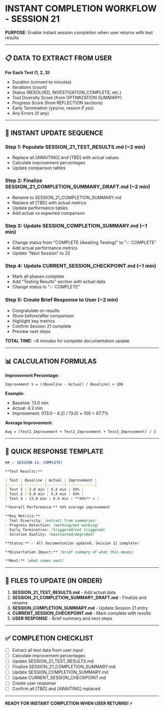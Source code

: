 # INSTANT COMPLETION WORKFLOW - SESSION 21

**PURPOSE:** Enable instant session completion when user returns with test results

---

## 📋 DATA TO EXTRACT FROM USER

**For Each Test (1, 2, 3):**
- Duration (convert to minutes)
- Iterations (count)
- Status (RESOLVED, INVESTIGATION_COMPLETE, etc.)
- Tool Diversity Score (from OPTIMIZATION SUMMARY)
- Progress Score (from REFLECTION sections)
- Early Termination (yes/no, reason if yes)
- Any Errors (if any)

---

## 🔄 INSTANT UPDATE SEQUENCE

### **Step 1: Populate SESSION_21_TEST_RESULTS.md** (~2 min)
- Replace all [AWAITING] and [TBD] with actual values
- Calculate improvement percentages
- Update comparison tables

### **Step 2: Finalize SESSION_21_COMPLETION_SUMMARY_DRAFT.md** (~2 min)
- Rename to SESSION_21_COMPLETION_SUMMARY.md
- Replace all [TBD] with actual metrics
- Update performance tables
- Add actual vs expected comparison

### **Step 3: Update SESSION_COMPLETION_SUMMARY.md** (~1 min)
- Change status from "COMPLETE (Awaiting Testing)" to "✅ COMPLETE"
- Add actual performance metrics
- Update "Next Session" to 22

### **Step 4: Update CURRENT_SESSION_CHECKPOINT.md** (~1 min)
- Mark all phases complete
- Add "Testing Results" section with actual data
- Change status to "✅ COMPLETE"

### **Step 5: Create Brief Response to User** (~2 min)
- Congratulate on results
- Show before/after comparison
- Highlight key metrics
- Confirm Session 21 complete
- Preview next steps

**TOTAL TIME:** ~8 minutes for complete documentation update

---

## 📊 CALCULATION FORMULAS

**Improvement Percentage:**
```
Improvement % = ((Baseline - Actual) / Baseline) × 100
```

**Example:**
- Baseline: 13.0 min
- Actual: 4.2 min
- Improvement: ((13.0 - 4.2) / 13.0) × 100 = 67.7%

**Average Improvement:**
```
Avg = (Test1_Improvement + Test2_Improvement + Test3_Improvement) / 3
```

---

## 🎯 QUICK RESPONSE TEMPLATE

```markdown
## ✅ SESSION 21: COMPLETE!

**Test Results:**

| Test | Baseline | Actual | Improvement |
|------|----------|--------|-------------|
| Test 1 | 2.0 min | X.X min | XX% |
| Test 2 | 5.0 min | X.X min | XX% |
| Test 3 | 13.0 min | X.X min | **XX%** ⭐ |

**Overall Performance:** XX% average improvement

**Key Metrics:**
- Tool Diversity: [extract from summaries]
- Progress Detection: [working/not working]
- Early Termination: [triggered/not triggered]
- Solution Quality: [maintained/degraded]

**Status:** ✅ All documentation updated, Session 21 complete!

**Dissertation Impact:** [brief summary of what this means]

**Next:** [what comes next]
```

---

## 📝 FILES TO UPDATE (IN ORDER)

1. **SESSION_21_TEST_RESULTS.md** - Add actual data
2. **SESSION_21_COMPLETION_SUMMARY_DRAFT.md** - Finalize and rename
3. **SESSION_COMPLETION_SUMMARY.md** - Update Session 21 entry
4. **CURRENT_SESSION_CHECKPOINT.md** - Mark complete with results
5. **USER RESPONSE** - Brief summary and next steps

---

## ✅ COMPLETION CHECKLIST

- [ ] Extract all test data from user input
- [ ] Calculate improvement percentages
- [ ] Update SESSION_21_TEST_RESULTS.md
- [ ] Finalize SESSION_21_COMPLETION_SUMMARY.md
- [ ] Update SESSION_COMPLETION_SUMMARY.md
- [ ] Update CURRENT_SESSION_CHECKPOINT.md
- [ ] Create user response
- [ ] Confirm all [TBD] and [AWAITING] replaced

---

**READY FOR INSTANT COMPLETION WHEN USER RETURNS! ⚡**
